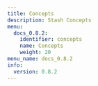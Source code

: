 ```yaml
---
title: Concepts
description: Stash Concepts
menu:
  docs_0.8.2:
    identifier: concepts
    name: Concepts
    weight: 20
menu_name: docs_0.8.2
info:
  version: 0.8.2
---
```


